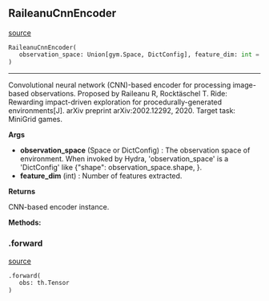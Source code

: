 #


## RaileanuCnnEncoder
[source](https://github.com/RLE-Foundation/Hsuanwu\blob\main\hsuanwu/xploit/encoder/raileanu_cnn_encoder.py\#L11)
```python 
RaileanuCnnEncoder(
   observation_space: Union[gym.Space, DictConfig], feature_dim: int = 0
)
```


---
Convolutional neural network (CNN)-based encoder for processing image-based observations.
Proposed by Raileanu R, Rocktäschel T. Ride: Rewarding impact-driven exploration for 
procedurally-generated environments[J]. arXiv preprint arXiv:2002.12292, 2020.
Target task: MiniGrid games.


**Args**

* **observation_space** (Space or DictConfig) : The observation space of environment. When invoked by Hydra,
    'observation_space' is a 'DictConfig' like {"shape": observation_space.shape, }.
* **feature_dim** (int) : Number of features extracted.


**Returns**

CNN-based encoder instance.


**Methods:**


### .forward
[source](https://github.com/RLE-Foundation/Hsuanwu\blob\main\hsuanwu/xploit/encoder/raileanu_cnn_encoder.py\#L52)
```python
.forward(
   obs: th.Tensor
)
```

